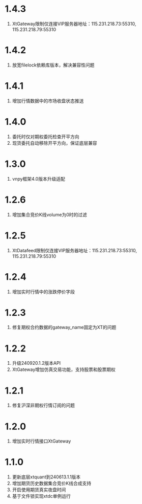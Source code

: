 # 1.4.3

1. XtGateway限制仅连接VIP服务器地址：115.231.218.73:55310, 115.231.218.79:55310

# 1.4.2

1. 放宽filelock依赖库版本，解决兼容性问题

# 1.4.1

1. 增加行情数据中的市场收盘状态推送

# 1.4.0

1. 委托时仅对期权委托检查开平方向
2. 现货委托自动移除开平方向，保证底层兼容

# 1.3.0

1. vnpy框架4.0版本升级适配

# 1.2.6

1. 增加集合竞价K线volume为0时的过滤

# 1.2.5

1. XtDatafeed限制仅连接VIP服务器地址：115.231.218.73:55310, 115.231.218.79:55310

# 1.2.4

1. 增加实时行情中的涨跌停价字段

# 1.2.3

1. 修复期权合约数据的gateway_name固定为XT的问题

# 1.2.2

1. 升级240920.1.2版本API
2. XtGateway增加仿真交易功能，支持股票和股票期权

# 1.2.1

1. 修复沪深非期权行情订阅的问题

# 1.2.0

1. 增加实时行情接口XtGateway

# 1.1.0

1. 更新底层xtquant到240613.1.1版本
2. 增加期货历史数据集合竞价K线合成支持
3. 开启使用期货真实夜盘时间
4. 基于文件锁实现xtdc单例运行